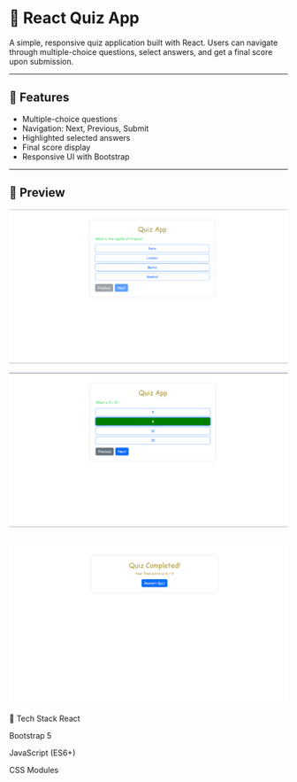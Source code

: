 # 🧠 React Quiz App

A simple, responsive quiz application built with React. Users can navigate through multiple-choice questions, select answers, and get a final score upon submission.

---

## 🚀 Features

- Multiple-choice questions
- Navigation: Next, Previous, Submit
- Highlighted selected answers
- Final score display
- Responsive UI with Bootstrap

---

## 📸 Preview

![Image alt](https://github.com/navinpaskanti/quiz-app/blob/5c69452b1c88d47c011d435c6a72df1d5da99970/quiz1.png)

![Image_alt](https://github.com/navinpaskanti/quiz-app/blob/dc2ad189c16ea10b69a2169f6546e1bc7faf17f9/quiz2.png)

![Image_alt](https://github.com/navinpaskanti/quiz-app/blob/0e1f1ae753c6063032f95ce5512d24122a09ca30/quiz3.png)
---

🧪 Tech Stack
React

Bootstrap 5

JavaScript (ES6+)

CSS Modules

